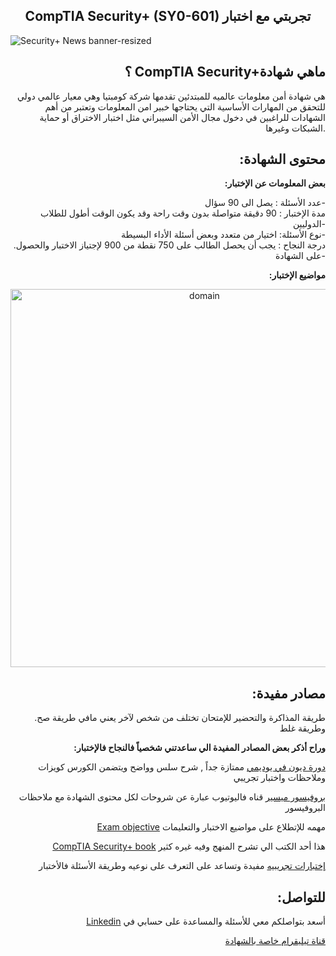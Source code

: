 ## <div align="center">CompTIA Security+ (SY0-601) تجربتي مع اختبار</div> 

![Security+ News banner-resized](https://user-images.githubusercontent.com/81482684/133908115-65be8326-8ed3-4609-beeb-141012b58f71.png)


## <div align="right">؟ CompTIA Security+ماهي شهادة</div>
<div align="right">هي شهادة أمن معلومات عالميه للمبتدئين تقدمها شركة كومبتيا وهي معيار عالمي دولي  للتحقق من المهارات الأساسية التي يحتاجها خبير امن المعلومات
وتعتبر من أهم الشهادات للراغبين في دخول مجال الأمن السيبراني مثل اختبار الاختراق أو حماية الشبكات وغيرها.</div>

## <div align="right">:محتوى الشهادة</div>
**<div align="right">
:بعض المعلومات عن الإختبار</div>**
  <div align="right">
 عدد الأسئلة : يصل الى 90 سؤال-<br />
 مدة الإختبار : 90 دقيقة متواصلة بدون وقت راحة وقد يكون الوقت أطول للطلاب الدوليين-<br />
 نوع الأسئلة: اختيار من متعدد وبعض أسئلة الأداء البسيطة-<br />
 .درجة النجاح : يجب أن يحصل الطالب على 750 نقطة من 900 لإجتياز الاختبار والحصول على الشهادة-<br />
</div>

**<div align="right">
:مواضيع الإختبار</div>**
<div align="center"><img width="605" alt="domain" src="https://user-images.githubusercontent.com/81482684/133929624-bf80bde4-23fd-4914-b9e4-58bc03a83130.PNG"></div>

## <div align="right">:مصادر مفيدة</div>
<div align="right">
   .طريقة المذاكرة والتحضير للإمتحان تختلف من شخص لآخر يعني مافي طريقة صح وطريقة غلط<br/>
</div>

**<div align="right">:وراح أذكر بعض المصادر المفيدة الي ساعدتني شخصياً فالنجاح فالإختبار</div>**

<div align="right">
  
[دورة ديون في يوديمي](https://www.udemy.com/course/securityplus/) ممتازة   جداً , شرح سلس وواضح ويتضمن الكورس كويزات وملاحظات واختبار تجريبي

[بروفيسور ميسير](https://youtube.com/playlist?list=PLG49S3nxzAnkL2ulFS3132mOVKuzzBxA8) قناه فاليوتيوب عبارة عن شروحات لكل محتوى الشهادة مع ملاحظات البروفيسور

[Exam objective](https://github.com/roaya98/Security-plus-SY0-601/files/7192835/CompTIASY0601Securityplus.pdf) مهمه للإتطلاع على مواضيع الاختبار والتعليمات

[CompTIA Security+ book](https://github.com/roaya98/Security-plus-SY0-601/files/7192873/CompTIA.Security_.SY0-601.pdf) هذا أحد الكتب الي تشرح المنهج وفيه غيره كثير

[إختبارات تجريبيه](https://www.examcompass.com/comptia/security-plus-certification/free-security-plus-practice-tests) مفيدة وتساعد على التعرف على نوعيه وطريقة الأسئلة فالأختبار 
  
</div>

## <div align="right">:للتواصل</div>
<div align="right">
  
[Linkedin](https://www.linkedin.com/in/roaya-alansari) أسعد بتواصلكم معي للأسئلة والمساعدة على حسابي في

[قناة تيليقرام خاصة بالشهادة](https://t.me/letsgosecurity) 


